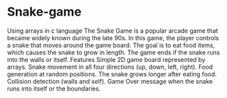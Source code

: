 # Snake-game
Using arrays in c language
The Snake Game is a popular arcade game that became widely known during the late 90s. In this game, the player controls a snake that moves around the game board. The goal is to eat food items, which causes the snake to grow in length. The game ends if the snake runs into the walls or itself.
Features
Simple 2D game board represented by arrays.
Snake movement in all four directions (up, down, left, right).
Food generation at random positions.
The snake grows longer after eating food.
Collision detection (walls and self).
Game Over message when the snake runs into itself or the boundaries.
